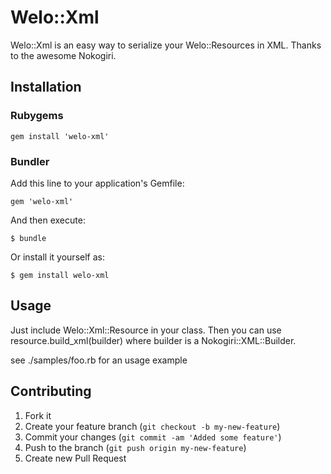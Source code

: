 # Welo::Xml

Welo::Xml is an easy way to serialize your Welo::Resources in XML. Thanks to
the awesome Nokogiri.

## Installation

### Rubygems

    gem install 'welo-xml'

### Bundler

Add this line to your application's Gemfile:

    gem 'welo-xml'

And then execute:

    $ bundle

Or install it yourself as:

    $ gem install welo-xml

## Usage

Just include Welo::Xml::Resource in your class.  Then you can use
resource.build_xml(builder) where builder is a Nokogiri::XML::Builder.

see ./samples/foo.rb for an usage example


## Contributing

1. Fork it
2. Create your feature branch (`git checkout -b my-new-feature`)
3. Commit your changes (`git commit -am 'Added some feature'`)
4. Push to the branch (`git push origin my-new-feature`)
5. Create new Pull Request
